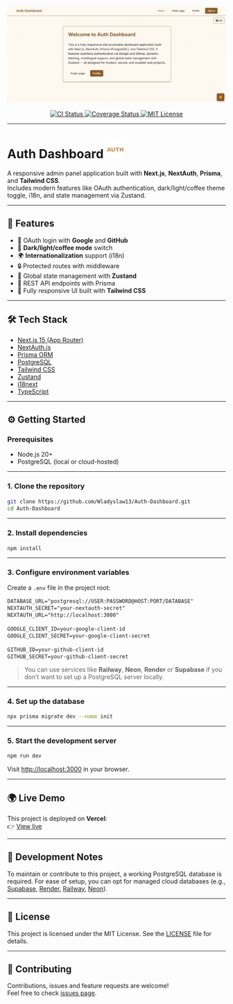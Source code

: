 <p align="center">
  <img src="assets/preview.gif?cache_buster=123" alt="Auth Dashboard Preview" />
</p>

<p align="center">
  <a href="https://github.com/Wladyslaw13/Auth-Dashboard/actions">
    <img src="https://github.com/Wladyslaw13/Auth-Dashboard/actions/workflows/ci.yml/badge.svg?cache_buster=123" alt="CI Status" />
  </a>
  <a href="https://coveralls.io/github/Wladyslaw13/Auth-Dashboard?branch=main">
    <img src="https://coveralls.io/repos/github/Wladyslaw13/Auth-Dashboard/badge.svg?branch=main&cache_buster=123" alt="Coverage Status" />
  </a>
  <a href="https://opensource.org/licenses/MIT">
    <img src="https://img.shields.io/badge/license-MIT-blue.svg" alt="MIT License" />
  </a>
</p>

---

# Auth Dashboard <img src="src/app/icon.png" height="40" />

A responsive admin panel application built with **Next.js**, **NextAuth**, **Prisma**, and **Tailwind CSS**.  
Includes modern features like OAuth authentication, dark/light/coffee theme toggle, i18n, and state management via Zustand.

---

## 🚀 Features

- 🔐 OAuth login with **Google** and **GitHub**
- 🌙 **Dark/light/coffee mode** switch
- 🌍 **Internationalization** support (i18n)
- 🔒 Protected routes with middleware
- 🧠 Global state management with **Zustand**
- 🔧 REST API endpoints with Prisma
- 💅 Fully responsive UI built with **Tailwind CSS**

---

## 🛠 Tech Stack

- [Next.js 15 (App Router)](https://nextjs.org/)
- [NextAuth.js](https://next-auth.js.org/)
- [Prisma ORM](https://www.prisma.io/)
- [PostgreSQL](https://www.postgresql.org/)
- [Tailwind CSS](https://tailwindcss.com/)
- [Zustand](https://zustand-demo.pmnd.rs/)
- [i18next](https://www.i18next.com/)
- [TypeScript](https://www.typescriptlang.org/)

---

## ⚙️ Getting Started

### Prerequisites

- Node.js 20+
- PostgreSQL (local or cloud-hosted)

---

### 1. Clone the repository

```bash
git clone https://github.com/Wladyslaw13/Auth-Dashboard.git
cd Auth-Dashboard
```

---

### 2. Install dependencies

```bash
npm install
```

---

### 3. Configure environment variables

Create a `.env` file in the project root:

```env
DATABASE_URL="postgresql://USER:PASSWORD@HOST:PORT/DATABASE"
NEXTAUTH_SECRET="your-nextauth-secret"
NEXTAUTH_URL="http://localhost:3000"

GOOGLE_CLIENT_ID=your-google-client-id
GOOGLE_CLIENT_SECRET=your-google-client-secret

GITHUB_ID=your-github-client-id
GITHUB_SECRET=your-github-client-secret
```

> You can use services like **Railway**, **Neon**, **Render** or **Supabase** if you don’t want to set up a PostgreSQL server locally.

---

### 4. Set up the database

```bash
npx prisma migrate dev --name init
```

---

### 5. Start the development server

```bash
npm run dev
```

Visit [http://localhost:3000](http://localhost:3000) in your browser.

---

## 🌍 Live Demo

This project is deployed on **Vercel**:  
👉 [View live](https://auth-dashboard-site.vercel.app/)

---

## 🧪 Development Notes

To maintain or contribute to this project, a working PostgreSQL database is required. For ease of setup, you can opt for managed cloud databases (e.g., [Supabase](https://supabase.com/), [Render](https://render.com/), [Railway](https://railway.app/), [Neon](https://neon.tech/)).

---

## 📄 License

This project is licensed under the MIT License. See the [LICENSE](LICENSE) file for details.

---

## 🤝 Contributing

Contributions, issues and feature requests are welcome!  
Feel free to check [issues page](https://github.com/Wladyslaw13/Auth-Dashboard/issues).
